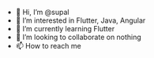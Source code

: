 - 👋 Hi, I’m @supal
- 👀 I’m interested in Flutter, Java, Angular
- 🌱 I’m currently learning Flutter
- 💞️ I’m looking to collaborate on nothing
- 📫 How to reach me 

<!---
supal/supal is a ✨ special ✨ repository because its `README.md` (this file) appears on your GitHub profile.
You can click the Preview link to take a look at your changes.
--->
